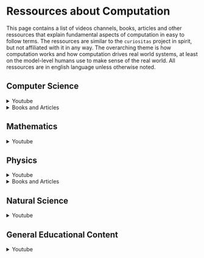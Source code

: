 # Ressources about Computation

This page contains a list of videos channels, books, articles and other
ressources that explain fundamental aspects of computation in easy to follow
terms. The ressources are similar to the `curiositas` project in spirit, but
not affiliated with it in any way.
The overarching theme is how computation works and how computation drives real
world systems, at least on the model-level humans use to make sense of the real
world. All ressources are in english language unless otherwise noted.

## Computer Science

<details><summary>Youtube</summary><ul>
<li>📺 <a href="https://www.youtube.com/@Computerphile">Computerphile</a> - visual explanations on computer science topics.</li>
<li>📺 <a href="https://www.youtube.com/@Reducible">Reducible</a> - algorithms and problem solving in computer science.</li>
<li>📺 <a href="https://www.youtube.com/@ArtemKirsanov">ArtemKirsanov</a> - neural networks and AI.</li>
<li>📺 <a href="https://www.youtube.com/@CoreDumpped">Core Dumped</a> - system programming algorithms and issues.</li>
</ul></details>

<details><summary>Books and Articles</summary><ul>
<li>🕮  <a href="https://www-cs-faculty.stanford.edu/~knuth/taocp.html">The Art of Computer Programming</a> - monumental book series about algorithms, data structures and computer science.</li>
<li>🕮  <a href="http://elementsofprogramming.com/">Elements of Programming</a> - translation of algebra to data structures and algorithms.</li>
<li>🕮  <a href="https://www.fm2gp.com/">From Mathematics to Generic Programming</a> - similar to <code>Elements of Programming</code> but a lighter read.</li>
<li>🕮  <a href="https://en.algorithmica.org/hpc/">Algorithms for Modern Hardware</a> - book of how algorithms work on modern hardware.</li>
<li>🕮  <a href="https://www.amazon.com/dp/B08PXHJCXY">Implementing Useful Algorithms in C++</a> | <a href="https://github.com/dkedyk/ImplementingUsefulAlgorithms">Github Repo</a> - presents workable code for a wide selection of topics with additional text, sometimes just notes.</li>
</ul></details>

## Mathematics

<details><summary>Youtube</summary><ul>
<li>📺 <a href="https://www.youtube.com/@numberphile">Numberphile</a> - visual explanations of mathematical topics.</li>
<li>📺 <a href="https://www.youtube.com/@3blue1brown">3Blue1Brown</a> - provides visual plausibilization for the computational and mathematical concepts.</li>
<li>📺 <a href="https://www.youtube.com/@Mathologer">Mathologer</a> - proofs and visualizations of diverse mathematical topics.</li>
</ul></details>

## Physics

<details><summary>Youtube</summary><ul>
<li>📺 <a href="https://www.youtube.com/@UrknallWeltallLeben">Urknall, Weltall und das Leben</a> 🇩🇪 - plain explanation of deep physics and astronomy.</li>
<li>📺 <a href="https://www.youtube.com/@videowissen">Videowissen</a> 🇩🇪 🇬🇧 - additional content of <code>Urknall, Weltall und das Leben</code>.</li>
<li>📺 <a href="https://www.youtube.com/@braintruffle">braintruffle</a> - demonstrates fluid simulations.</li>
<li>📺 <a href="https://www.youtube.com/@jkzero">Dr. Jorge S. Diaz</a> - explains the thinking and experiments that lead to the fundamental physics theories.</li>
</ul></details>

<details><summary>Books and Articles</summary><ul>
<li>🕮  <a href="https://www.urknall-weltall-leben.de/shop.html">Können wir die Welt verstehen?</a> 🇩🇪 - explains the theories humankind created over the centuries building up to the latest understanding of physics.</li>
<li>🕮  <a href="https://www.urknall-weltall-leben.de/shop.html">Kosmologie</a> 🇩🇪 - explains the current understanding of cosmology.</li>
<li>🗐  <a href="https://writings.stephenwolfram.com/">Stephen Wolfram Writings</a> - articles of Stephen Wolfram about physics and computation.</li>
</ul></details>

## Natural Science

<details><summary>Youtube</summary><ul>
<li>📺 <a href="https://www.youtube.com/@Clockworkbio">Biochemistry and the Processess of Life</a></li>
<li>📺 <a href="https://www.youtube.com/playlist?list=PLISEtDmihMo0ylXgJwoX5Hzj9PqFnYRFB">Biology and Information Theory - Playlist of William Bialek Lectures</a> - biological systems under the lense of information theory.</li>
</ul></details>

## General Educational Content

<details><summary>Youtube</summary><ul>
<li>📺 <a href="https://www.youtube.com/@veritasium">Veritasium</a> - entertaining explanations of mathematical and natural sciences phenomena.</li>
</ul></details>
